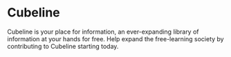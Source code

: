 # Cubeline
Cubeline is your place for information, an ever-expanding library of information at your hands for free. Help expand the free-learning society by contributing to Cubeline starting today.

